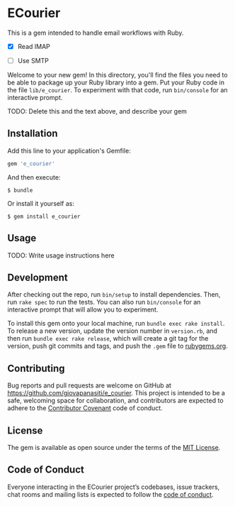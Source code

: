 # ECourier

This is a gem intended to handle email workflows with Ruby. 

- [x] Read IMAP
- [ ] Use SMTP


Welcome to your new gem! In this directory, you'll find the files you need to be able to package up your Ruby library into a gem. Put your Ruby code in the file `lib/e_courier`. To experiment with that code, run `bin/console` for an interactive prompt.

TODO: Delete this and the text above, and describe your gem

## Installation

Add this line to your application's Gemfile:

```ruby
gem 'e_courier'
```

And then execute:

    $ bundle

Or install it yourself as:

    $ gem install e_courier

## Usage

TODO: Write usage instructions here

## Development

After checking out the repo, run `bin/setup` to install dependencies. Then, run `rake spec` to run the tests. You can also run `bin/console` for an interactive prompt that will allow you to experiment.

To install this gem onto your local machine, run `bundle exec rake install`. To release a new version, update the version number in `version.rb`, and then run `bundle exec rake release`, which will create a git tag for the version, push git commits and tags, and push the `.gem` file to [rubygems.org](https://rubygems.org).

## Contributing

Bug reports and pull requests are welcome on GitHub at https://github.com/giovapanasiti/e_courier. This project is intended to be a safe, welcoming space for collaboration, and contributors are expected to adhere to the [Contributor Covenant](http://contributor-covenant.org) code of conduct.

## License

The gem is available as open source under the terms of the [MIT License](https://opensource.org/licenses/MIT).

## Code of Conduct

Everyone interacting in the ECourier project’s codebases, issue trackers, chat rooms and mailing lists is expected to follow the [code of conduct](https://github.com/giovapanasiti/e_courier/blob/master/CODE_OF_CONDUCT.md).
